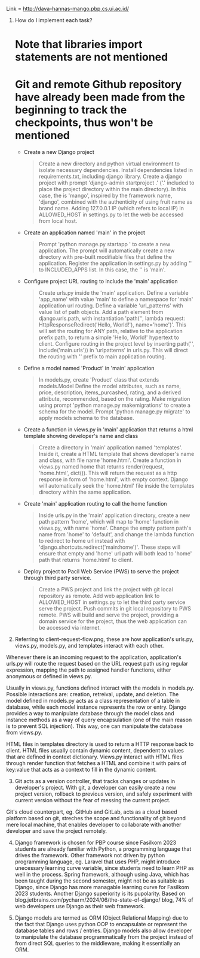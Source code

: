 Link = http://dava-hannas-mango.pbp.cs.ui.ac.id/

1. How do I implement each task?
    # Note that libraries import statements are not mentioned
    # Git and remote Github repository have already been made from the beginning to track the checkpoints, thus won't be mentioned
    * Create a new Django project
        > Create a new directory and python virtual environment to isolate necessary dependencies.
        > Install dependencies listed in requirements.txt, including django library.
        > Create a django project with prompt 'django-admin startproject <project-name> .' ('.' included to place the project directory within the main directory).
        > In this case, the <project-name> is 'mango', inspired by the framework name, 'django', combined with the authenticity of using fruit name as brand name.
        > Adding 127.0.0.1 IP (which refers to local IP) in ALLOWED_HOST in settings.py to let the web be accessed from local host.
    * Create an application named 'main' in the project
        > Prompt 'python manage.py startapp <app-name>' to create a new application. The prompt will automatically create a new directory with pre-built modifiable files that define the application.
        > Register the application in settings.py by adding '<app-name>' to INCLUDED_APPS list.
        > In this case, the '<app-name>' is 'main'.
    * Configure project URL routing to include the 'main' application
        > Create urls.py inside the 'main' application.
        > Define a variable 'app_name' with value 'main' to define a namespace for 'main' application url routing.
        > Define a variable 'url_patterns' with value list of path objects. Add a path element from django.urls.path, with instantiation 'path('', lambda request: HttpResponseRedirect('Hello, World!'), name='home')'. This will set the routing for ANY path, relative to the application prefix path, to return a simple 'Hello, World!' hypertext to client.
        > Configure routing in the project level by inserting path('', include('main.urls')) in 'urlpatterns' in urls.py. This will direct the routing with '' prefix to main application routing.
    * Define a model named 'Product' in 'main' application
        > In models.py, create 'Product' class that extends models.Model
        > Define the model attributes, such as name, price, description, items_purcashed, rating, and a derived attribute, recommended, based on the rating.
        > Make migration using prompt 'python manage.py makemigrations' to create a schema for the model.
        > Prompt 'python manage.py migrate' to apply models schema to the database.
    * Create a function in views.py in 'main' application that returns a html template showing developer's name and class
        > Create a directory in 'main' application named 'templates'. Inside it, create a HTML template that shows developer's name and class, with file name 'home.html'.
        > Create a function in views.py named home that returns render(request, 'home.html', dict()). This will return the request as a http response in form of 'home.html', with empty context. Django will automatically seek the 'home.html' file inside the templates directory within the same application.
    * Create 'main' application routing to call the home function
        > Inside urls.py in the 'main' application directory, create a new path pattern 'home', which will map to 'home' function in views.py, with name 'home'.
        > Change the empty pattern path's name from 'home' to 'default', and change the lambda function to redirect to home url instead with 'django.shortcuts.redirect('main:home')'.
        > These steps will ensure that empty and 'home' url path will both lead to 'home' path that returns 'home.html' to client.
    * Deploy project to Pacil Web Service (PWS) to serve the project through third party service.
        > Create a PWS project and link the project with git local repository as remote.
        > Add web application link to ALLOWED_HOST in settings.py to let the third party service serve the project.
        > Push commits in git local repository to PWS remote.
        > PWS will build and serve the project, providing a domain service for the project, thus the web application can be accessed via internet.
    
2. Referring to client-request-flow.png, these are how application's urls.py, views.py, models.py, and templates interact with each other. 

Whenever there is an incoming request to the application, application's urls.py will route the request based on the URL request path using regular expression, mapping the path to assigned handler functions, either anonymous or defined in views.py. 

Usually in views.py, functions defined interact with the models in models.py. Possible interactions are: creation, retreival, update, and deletion. The model defined in models.py acts as a class representation of a table in database, while each model instance represents the row or entry. Django provides a way to manipulate database through the model class and instance methods as a way of query encapsulation (one of the main reason is to prevent SQL injection). This way, one can manipulate the database from views.py.

HTML files in templates directory is used to return a HTTP response back to client. HTML files usually contain dynamic content, dependent to values that are defined in context dictionary. Views.py interact with HTML files through render function that fetches a HTML and combine it with pairs of key:value that acts as a context to fill in the dynamic content.

3. Git acts as a version controller, that tracks changes or updates in developer's project. With git, a developer can easily create a new project version, rollback to previous version, and safely experiment with current version without the fear of messing the current project.

Git's cloud counterpart, eg. GitHub and GitLab, acts as a cloud based platform based on git, streches the scope and functionality of git beyond mere local machine, that enables developer to collaborate with another developer and save the project remotely.

4. Django framework is chosen for PBP course since Fasilkom 2023 students are already familiar with Python, a programming language that drives the framework. Other framework not driven by python programming language, eg. Laravel that uses PHP, might introduce unecessary learning curve variable, since students need to learn PHP as well in the process. Spring framework, although using Java, which has been taught during the second semester, might not be as suitable as Django, since Django has more managable learning curve for Fasilkom 2023 students. Another Django superiority is its pupolarity. Based on blog.jetbrains.com/pycharm/2024/06/the-state-of-django/ blog, 74% of web developers use Django as their web framework.

5. Django models are termed as ORM (Object Relational Mapping) due to the fact that Django uses python OOP to encapsulate or represent the database tables and rows / entries. Django models also allow developer to manipulate the database programmatically from the project instead of from direct SQL queries to the middleware, making it essentially an ORM.








